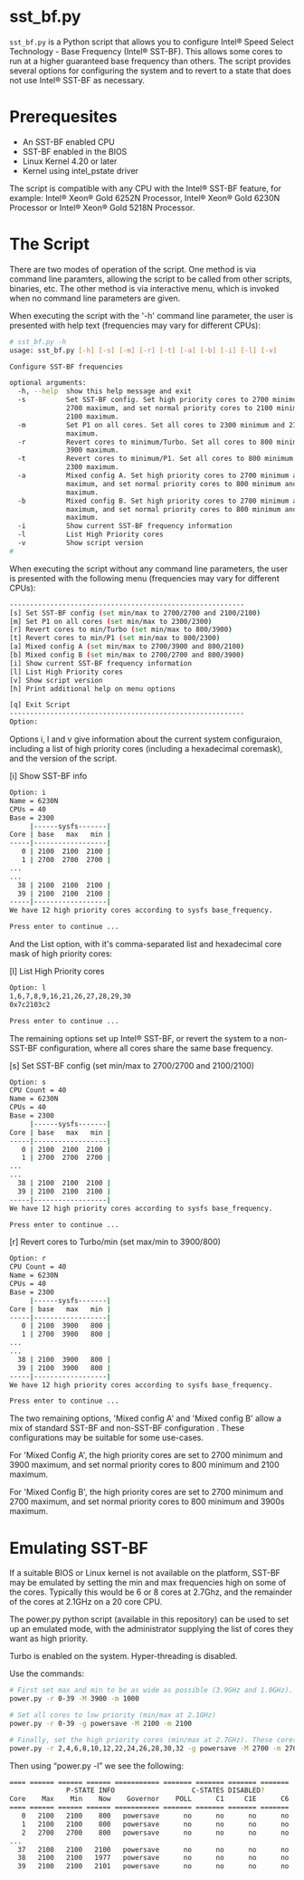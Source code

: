 # sst_bf.py

`sst_bf.py` is a Python script that allows you to configure
Intel® Speed Select Technology - Base Frequency (Intel® SST-BF).
This allows some cores to run at a higher guaranteed base frequency than
others. The script provides several options for configuring the system and
to revert to a state that does not use Intel® SST-BF as necessary.

# Prerequesites

* An SST-BF enabled CPU
* SST-BF enabled in the BIOS
* Linux Kernel 4.20 or later
* Kernel using intel_pstate driver

The script is compatible with any CPU with the Intel® SST-BF feature, for
example: Intel® Xeon® Gold 6252N Processor, Intel® Xeon® Gold 6230N
Processor or Intel® Xeon® Gold 5218N Processor.

# The Script

There are two modes of operation of the script. One method is via command line
paramters, allowing the script to be called from other scripts, binaries, etc.
The other method is via interactive menu, which is invoked when no command
line parameters are given.

When executing the script with the '-h' command line parameter, the user is
presented with help text (frequencies may vary for different CPUs):

```bash
# sst_bf.py -h
usage: sst_bf.py [-h] [-s] [-m] [-r] [-t] [-a] [-b] [-i] [-l] [-v]

Configure SST-BF frequencies

optional arguments:
  -h, --help  show this help message and exit
  -s          Set SST-BF config. Set high priority cores to 2700 minimum and
              2700 maximum, and set normal priority cores to 2100 minimum and
              2100 maximum.
  -m          Set P1 on all cores. Set all cores to 2300 minimum and 2300
              maximum.
  -r          Revert cores to minimum/Turbo. Set all cores to 800 minimum and
              3900 maximum.
  -t          Revert cores to minimum/P1. Set all cores to 800 minimum and
              2300 maximum.
  -a          Mixed config A. Set high priority cores to 2700 minimum and 3900
              maximum, and set normal priority cores to 800 minimum and 2100
              maximum.
  -b          Mixed config B. Set high priority cores to 2700 minimum and 2700
              maximum, and set normal priority cores to 800 minimum and 3900
              maximum.
  -i          Show current SST-BF frequency information
  -l          List High Priority cores
  -v          Show script version
#
```

When executing the script without any command line parameters, the user is
presented with the following menu (frequencies may vary for different CPUs):

```bash
----------------------------------------------------------
[s] Set SST-BF config (set min/max to 2700/2700 and 2100/2100)
[m] Set P1 on all cores (set min/max to 2300/2300)
[r] Revert cores to min/Turbo (set min/max to 800/3900)
[t] Revert cores to min/P1 (set min/max to 800/2300)
[a] Mixed config A (set min/max to 2700/3900 and 800/2100)
[b] Mixed config B (set min/max to 2700/2700 and 800/3900)
[i] Show current SST-BF frequency information
[l] List High Priority cores
[v] Show script version
[h] Print additional help on menu options

[q] Exit Script
----------------------------------------------------------
Option:
```

Options i, l and v give information about the current system configuraion,
including a list of high priority cores (including a hexadecimal coremask),
and the version of the script.


[i] Show SST-BF info
```bash
Option: i
Name = 6230N
CPUs = 40
Base = 2300
     |------sysfs-------|
Core | base   max   min |
-----|------------------|
   0 | 2100  2100  2100 |
   1 | 2700  2700  2700 |
...
...
  38 | 2100  2100  2100 |
  39 | 2100  2100  2100 |
-----|------------------|
We have 12 high priority cores according to sysfs base_frequency.

Press enter to continue ...
```

And the List option, with it's comma-separated list and hexadecimal core mask
of high priority cores:

[l] List High Priority cores
```bash
Option: l
1,6,7,8,9,16,21,26,27,28,29,30
0x7c2103c2

Press enter to continue ...
```

The remaining options set up Intel® SST-BF, or revert the system to
a non-SST-BF configuration, where all cores share the same base frequency.

[s] Set SST-BF config (set min/max to 2700/2700 and 2100/2100)
```bash
Option: s
CPU Count = 40
Name = 6230N
CPUs = 40
Base = 2300
     |------sysfs-------|
Core | base   max   min |
-----|------------------|
   0 | 2100  2100  2100 |
   1 | 2700  2700  2700 |
...
...
  38 | 2100  2100  2100 |
  39 | 2100  2100  2100 |
-----|------------------|
We have 12 high priority cores according to sysfs base_frequency.

Press enter to continue ...
```

[r] Revert cores to Turbo/min (set max/min to 3900/800)
```bash
Option: r
CPU Count = 40
Name = 6230N
CPUs = 40
Base = 2300
     |------sysfs-------|
Core | base   max   min |
-----|------------------|
   0 | 2100  3900   800 |
   1 | 2700  3900   800 |
...
...
  38 | 2100  3900   800 |
  39 | 2100  3900   800 |
-----|------------------|
We have 12 high priority cores according to sysfs base_frequency.

Press enter to continue ...
```

The two remaining options, 'Mixed config A' and 'Mixed config B' allow a
mix of standard SST-BF and non-SST-BF configuration . These configurations
may be suitable for some use-cases.

For 'Mixed Config A', the high priority cores are set to 2700 minimum and
3900 maximum, and set normal priority cores to 800 minimum and 2100
maximum.

For 'Mixed Config B', the high priority cores are set to 2700 minimum and
2700 maximum, and set normal priority cores to 800 minimum and 3900s
maximum.

# Emulating SST-BF

If a suitable BIOS or Linux kernel is not available on the platform, SST-BF
may be emulated by setting the min and max frequencies high on some of the
cores. Typically this would be 6 or 8 cores at 2.7Ghz, and the remainder of
the cores at 2.1GHz on a 20 core CPU. 

The power.py python script (available in this repository) can be used to set
up an emulated mode, with the administrator supplying the list of cores they
want as high priority. 

Turbo is enabled on the system. Hyper-threading is disabled. 

Use the commands:

```bash
# First set max and min to be as wide as possible (3.9GHz and 1.0GHz).
power.py -r 0-39 -M 3900 -m 1000

# Set all cores to low priority (min/max at 2.1GHz)
power.py -r 0-39 -g powersave -M 2100 -m 2100

# Finally, set the high priority cores (min/max at 2.7GHz). These cores are just random cores. 6 cores per SKU on 6230N
power.py -r 2,4,6,8,10,12,22,24,26,28,30,32 -g powersave -M 2700 -m 2700
```

Then using “power.py -l” we see the following:

```bash
==== ====== ====== ====== =========== ======= ======= ======= =======
              P-STATE INFO                   C-STATES DISABLED?
Core    Max    Min    Now    Governor    POLL      C1     C1E      C6
==== ====== ====== ====== =========== ======= ======= ======= =======
   0   2100   2100    800   powersave      no      no      no      no
   1   2100   2100    800   powersave      no      no      no      no
   2   2700   2700    800   powersave      no      no      no      no
...
  37   2100   2100   2100   powersave      no      no      no      no
  38   2100   2100   1977   powersave      no      no      no      no
  39   2100   2100   2101   powersave      no      no      no      no
```

